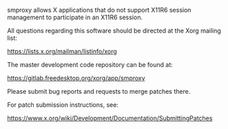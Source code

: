 smproxy allows X applications that do not support X11R6 session
management to participate in an X11R6 session.

All questions regarding this software should be directed at the
Xorg mailing list:

  https://lists.x.org/mailman/listinfo/xorg

The master development code repository can be found at:

  https://gitlab.freedesktop.org/xorg/app/smproxy

Please submit bug reports and requests to merge patches there.

For patch submission instructions, see:

  https://www.x.org/wiki/Development/Documentation/SubmittingPatches

